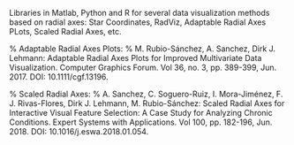 Libraries in Matlab, Python and R for several data visualization methods based on radial axes: Star Coordinates, RadViz, Adaptable Radial Axes PLots, Scaled Radial Axes, etc.

% Adaptable Radial Axes Plots:
% M. Rubio-Sánchez, A. Sanchez, Dirk J. Lehmann: Adaptable Radial Axes Plots for Improved Multivariate Data Visualization. Computer Graphics Forum. Vol 36, no. 3, pp. 389-399, Jun. 2017. DOI: 10.1111/cgf.13196.

% Scaled Radial Axes:
% A. Sanchez, C. Soguero-Ruiz, I. Mora-Jiménez, F. J. Rivas-Flores, Dirk J. Lehmann, M. Rubio-Sánchez: Scaled Radial Axes for Interactive Visual Feature Selection: A Case Study for Analyzing Chronic Conditions. Expert Systems with Applications. Vol 100, pp. 182-196, Jun. 2018. DOI: 10.1016/j.eswa.2018.01.054.
